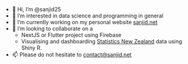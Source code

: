 - 👋 Hi, I’m @sanjid25
- 👀 I’m interested in data science and programming in general
- 🌱 I’m currently working on my personal website [sanjid.net](https://sanjid.net)
- 💞️ I’m looking to collaborate on a 
  - NextJS or Flutter project using Firebase
  - Visualising and dashboarding [Statistics New Zealand](https://www.stats.govt.nz/) data using Shiny R.
- 📫 Please do not hesitate to contact@sanjid.net

<!---
sanjid25/sanjid25 is a ✨ special ✨ repository because its `README.md` (this file) appears on your GitHub profile.
You can click the Preview link to take a look at your changes.
--->
